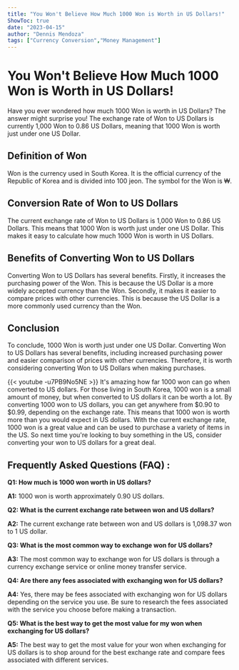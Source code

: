 ```yaml
---
title: "You Won't Believe How Much 1000 Won is Worth in US Dollars!"
ShowToc: true 
date: "2023-04-15"
author: "Dennis Mendoza" 
tags: ["Currency Conversion","Money Management"]
---
```

# You Won't Believe How Much 1000 Won is Worth in US Dollars!

Have you ever wondered how much 1000 Won is worth in US Dollars? The answer might surprise you! The exchange rate of Won to US Dollars is currently 1,000 Won to 0.86 US Dollars, meaning that 1000 Won is worth just under one US Dollar. 

## Definition of Won

Won is the currency used in South Korea. It is the official currency of the Republic of Korea and is divided into 100 jeon. The symbol for the Won is ₩. 

## Conversion Rate of Won to US Dollars

The current exchange rate of Won to US Dollars is 1,000 Won to 0.86 US Dollars. This means that 1000 Won is worth just under one US Dollar. This makes it easy to calculate how much 1000 Won is worth in US Dollars. 

## Benefits of Converting Won to US Dollars

Converting Won to US Dollars has several benefits. Firstly, it increases the purchasing power of the Won. This is because the US Dollar is a more widely accepted currency than the Won. Secondly, it makes it easier to compare prices with other currencies. This is because the US Dollar is a more commonly used currency than the Won. 

## Conclusion

To conclude, 1000 Won is worth just under one US Dollar. Converting Won to US Dollars has several benefits, including increased purchasing power and easier comparison of prices with other currencies. Therefore, it is worth considering converting Won to US Dollars when making purchases.

{{< youtube -u7PB9No5NE >}} 
It's amazing how far 1000 won can go when converted to US dollars. For those living in South Korea, 1000 won is a small amount of money, but when converted to US dollars it can be worth a lot. By converting 1000 won to US dollars, you can get anywhere from $0.90 to $0.99, depending on the exchange rate. This means that 1000 won is worth more than you would expect in US dollars. With the current exchange rate, 1000 won is a great value and can be used to purchase a variety of items in the US. So next time you're looking to buy something in the US, consider converting your won to US dollars for a great deal.

## Frequently Asked Questions (FAQ) :
**Q1: How much is 1000 won worth in US dollars?**

**A1:** 1000 won is worth approximately 0.90 US dollars.

**Q2: What is the current exchange rate between won and US dollars?**

**A2:** The current exchange rate between won and US dollars is 1,098.37 won to 1 US dollar.

**Q3: What is the most common way to exchange won for US dollars?**

**A3:** The most common way to exchange won for US dollars is through a currency exchange service or online money transfer service.

**Q4: Are there any fees associated with exchanging won for US dollars?**

**A4:** Yes, there may be fees associated with exchanging won for US dollars depending on the service you use. Be sure to research the fees associated with the service you choose before making a transaction.

**Q5: What is the best way to get the most value for my won when exchanging for US dollars?**

**A5:** The best way to get the most value for your won when exchanging for US dollars is to shop around for the best exchange rate and compare fees associated with different services.





